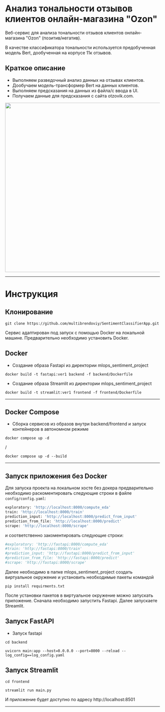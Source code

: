 # Анализ тональности отзывов клиентов онлайн-магазина "Ozon"

Веб-сервис для анализа тональности отзывов клиентов онлайн-магазина "Ozon" (позитив/негатив).

В качестве классификатора тональности используется предобученная модель Bert, дообученная на корпусе
11к отзывов.

## Краткое описание

- Выполняем разведочный анализ данных на отзывах клиентов.
- Дообучаем модель-трансформер Bert на данных клиентов. 
- Выполняем предсказания на данных из файла/с ввода в UI. 
- Получаем данные для предсказания с сайта otzovik.com.

<img src="demo/demo.gif" width="900" height="550" />

___

# Инструкция


## Клонирование

`git clone https://github.com/multibrendoviy/SentimentClassifierApp.git`


Сервис адаптирован под запуск с помощью Docker на локальной машине. Предварительно необходимо установить Docker.

## Docker

- Создание образа Fastapi из директории mlops_sentiment_project

`docker build -t fastapi:ver1 backend -f backend/Dockerfile`

- Создание образа Streamlit из директории mlops_sentiment_project

`docker build -t streamlit:ver1 frontend -f frontend/Dockerfile`

___

## Docker Compose

- Сборка сервисов из образов внутри backend/frontend и запуск контейнеров в автономном режиме

`docker compose up -d`

/

`docker compose up -d --build`

---
## Запуск приложения без Docker

Для запуска проекта на локальном хосте без докера предварительно необходимо раскоментировать
следующие строки в файле `config/config.yaml`:

```python
exploratory: 'http://localhost:8000/compute_eda'
train: 'http://localhost:8000/train'
prediction_input: 'http://localhost:8000/predict_from_input'
prediction_from_file: 'http://localhost:8000/predict'
scrape: 'http://localhost:8000/scrape'
 ```
и соответственно закоментировать следующие строки:
```python
#exploratory: 'http://fastapi:8000/compute_eda'
#train: 'http://fastapi:8000/train'
#prediction_input: 'http://fastapi:8000/predict_from_input'
#prediction_from_file: 'http://fastapi:8000/predict'
#scrape: 'http://fastapi:8000/scrape'
 ```

Далее необходимо в папке mlops_sentiment_project создать виртуальное окружение и установить необходимые пакеты командой

`pip install requirments.txt`

После установки пакетов в виртуальное окружение можно запускать приложение.
Сначала необходимо запустить Fastapi. Далее запускаете Streamlit.


## Запуск FastAPI

- Запуск fastapi  

`cd backend`

`uvicorn main:app --host=0.0.0.0 --port=8000 --reload --log_config==log_config.yaml`

## Запуск Streamlit

`cd frontend`

`streamlit run main.py`

И приложение будет доступно по адресу http://localhost:8501 

___



